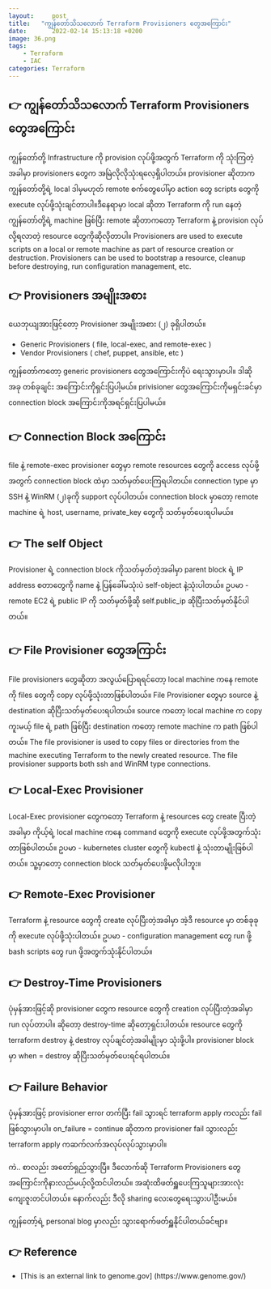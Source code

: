 ```yaml
---
layout:     post
title:   "ကျွန်တော်သိသလောက် Terraform Provisioners တွေအကြောင်း"
date:       2022-02-14 15:13:18 +0200
image: 36.png
tags:
    - Terraform
    - IAC
categories: Terraform
---
```


<h2>👉 ကျွန်တော်သိသလောက် Terraform Provisioners တွေအကြောင်း</h2>

ကျွန်တော်တို့ Infrastructure ကို provision လုပ်ဖို့အတွက် Terraform ကို သုံးကြတဲ့အခါမှာ provisioners တွေက အမြဲလိုလိုသုံးရလေ့ရှိပါတယ်။ provisioner ဆိုတာက ကျွန်တော်တို့ရဲ့ local ဒါမှမဟုတ် remote စက်တွေပေါ်မှာ action တွေ scripts တွေကို execute လုပ်ဖို့သုံးချင်တာပါ။ဒီနေရာမှာ local ဆိုတာ Terraform ကို run နေတဲ့ ကျွန်တော်တို့ရဲ့ machine ဖြစ်ပြီး remote ဆိုတာကတော့ Terraform နဲ့ provision လုပ်လို့ရလာတဲ့ resource တွေကိုဆိုလိုတာပါ။ 
Provisioners are used to execute scripts on a local or remote machine as part of resource creation or destruction. Provisioners can be used to bootstrap a resource, cleanup before destroying, run configuration management, etc.

<h2>👉 Provisioners အမျိုးအစား</h2>

ယေဘုယျအားဖြင့်တော့ Provisioner အမျိုးအစား (၂) ခုရှိပါတယ်။
<ul>
    <li>Generic Provisioners ( file, local-exec, and remote-exec )</li>
    <li>Vendor Provisioners ( chef, puppet, ansible, etc )</li>
</ul>

ကျွန်တော်ကတော့ generic provisioners တွေအကြောင်းကိုပဲ ရေးသွားမှာပါ။ ဒါဆိုအခု တစ်ခုချင်း အကြောင်းကိုရှင်းပြပါ့မယ်။ privisioner တွေအကြောင်းကိုမရှင်းခင်မှာ connection block အကြောင်းကိုအရင်ရှင်းပြပါမယ်။

<h2>👉 Connection Block အကြောင်း</h2>

file နဲ့ remote-exec provisioner တွေမှာ remote resources တွေကို access လုပ်ဖို့အတွက် connection block ထဲမှာ သတ်မှတ်ပေးကြရပါတယ်။ connection type မှာ SSH နဲ့ WinRM (၂)ခုကို support လုပ်ပါတယ်။ connection block မှာတော့ remote machine ရဲ့ host, username, private_key တွေကို သတ်မှတ်ပေးရပါမယ်။

<h2>👉 The self Object</h2>

Provisioner ရဲ့ connection block ကိုသတ်မှတ်တဲ့အခါမှာ parent block ရဲ့ IP address စတာတွေကို name နဲ့ ပြန်ခေါ်မသုံးပဲ self-object နဲ့သုံးပါတယ်။ ဥပမာ - remote EC2 ရဲ့ public IP ကို သတ်မှတ်ဖို့ဆို self.public_ip ဆိုပြီးသတ်မှတ်နိုင်ပါတယ်။

<h2>👉 File Provisioner  တွေအကြာင်း</h2>

File provisioners တွေဆိုတာ အလွယ်ပြောရရင်တော့ local machine ကနေ remote ကို files တွေကို copy လုပ်ဖို့သုံးတာဖြစ်ပါတယ်။ File Provisioner တွေမှာ source နဲ့ destination ဆိုပြီးသတ်မှတ်ပေးရပါတယ်။ source ကတော့ local machine က copy ကူးမယ့် file ရဲ့ path ဖြစ်ပြီး destination ကတော့ remote machine က path ဖြစ်ပါတယ်။ 
The file provisioner is used to copy files or directories from the machine executing Terraform to the newly created resource. The file provisioner supports both ssh and WinRM type connections.

<h2>👉 Local-Exec Provisioner</h2>

Local-Exec provisioner တွေကတော့ Terraform နဲ့ resources တွေ create ပြီးတဲ့အခါမှာ ကိုယ့်ရဲ့ local machine ကနေ command တွေကို execute လုပ်ဖို့အတွက်သုံးတာဖြစ်ပါတယ်။ ဥပမာ - kubernetes cluster တွေကို kubectl နဲ့ သုံးတာမျိုးဖြစ်ပါတယ်။ သူ့မှာတော့ connection block သတ်မှတ်ပေးဖို့မလိုပါဘူး။

<h2>👉 Remote-Exec Provisioner</h2>

Terraform နဲ့ resource တွေကို create လုပ်ပြီးတဲ့အခါမှာ အဲ့ဒီ resource မှာ တစ်ခုခုကို execute လုပ်ဖို့သုံးပါတယ်။ ဥပမာ - configuration management တွေ run ဖို့ bash scripts တွေ run ဖို့အတွက်သုံးနိုင်ပါတယ်။

<h2>👉 Destroy-Time Provisioners</h2>

ပုံမှန်အားဖြင့်ဆို provisioner တွေက resource တွေကို creation လုပ်ပြီးတဲ့အခါမှာ run လုပ်တာပါ။ ဆိုတော့ destroy-time ဆိုတော့ရှင်းပါတယ်။ resource တွေကို terraform destroy နဲ့ destroy လုပ်ချင်တဲ့အခါမျိုးမှာ သုံးဖို့ပါ။ provisioner block မှာ when = destroy ဆိုပြီးသတ်မှတ်ပေးရင်ရပါတယ်။

<h2>👉 Failure Behavior</h2>

ပုံမှန်အားဖြင့် provisioner error တက်ပြီး fail သွားရင် terraform apply ကလည်း fail ဖြစ်သွားမှာပါ။ on_failure = continue ဆိုတာက provisioner fail သွားလည်း terraform apply ကဆက်လက်အလုပ်လုပ်သွားမှာပါ။

ကဲ.. စာလည်း အတော်ရှည်သွားပြီ။ ဒီလောက်ဆို Terraform Provisioners တွေအကြောင်းကိုနားလည်မယ့်လို့ထင်ပါတယ်။ အဆုံးထိဖတ်ရှူပေးကြသူများအားလုံးကျေးဇူးတင်ပါတယ်။ နောက်လည်း ဒီလို sharing လေးတွေရေးသွားပါဦးမယ်။

ကျွန်တော့်ရဲ့ personal blog မှာလည်း သွားရောက်ဖတ်ရှူနိုင်ပါတယ်ခင်ဗျာ။

<h2>👉 Reference</h2>
<ul>
    <li> [This is an external link to genome.gov] (https://www.genome.gov/)
</li>
</ul>
